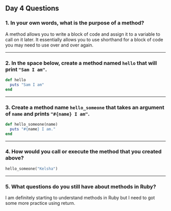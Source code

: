 ## Day 4 Questions

### 1. In your own words, what is the purpose of a method?

A method allows you to write a block of code and assign  it to a variable to call on it later. It essentially allows you to use shorthand for a block of code you may need to use over and over again.

___
### 2. In the space below, create a method named `hello` that will print `"Sam I am"`.

```ruby
def hello
  puts "Sam I am"
end
```

___
### 3. Create a method name `hello_someone` that takes an argument of `name` and prints `"#{name} I am"`.

```ruby
def hello_someone(name)
  puts "#{name} I am."
end
```

___
### 4. How would you call or execute the method that you created above?

```ruby
hello_someone("Kelsha")
```

___
### 5. What questions do you still have about methods in Ruby?

I am definitely starting to understand methods in Ruby but I need to got some more practice using return.
